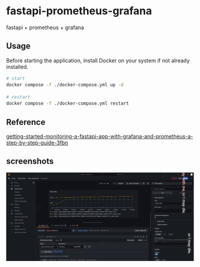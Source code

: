 # fastapi-prometheus-grafana
fastapi + prometheus + grafana

## Usage

Before starting the application, install Docker on your system if not already installed.

```bash
# start
docker compose -f ./docker-compose.yml up -d

# restart
docker compose -f ./docker-compose.yml restart
```

## Reference

[getting-started-monitoring-a-fastapi-app-with-grafana-and-prometheus-a-step-by-step-guide-3fbn](https://dev.to/ken_mwaura1/getting-started-monitoring-a-fastapi-app-with-grafana-and-prometheus-a-step-by-step-guide-3fbn)

## screenshots
![grafana-dashboard](https://raw.githubusercontent.com/Abeautifulsnow/fastapi-prometheus-grafana/main/image.png)